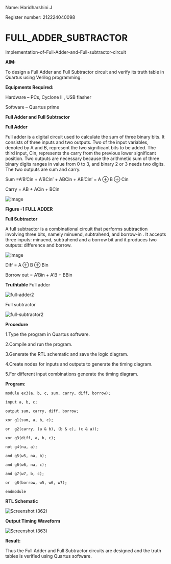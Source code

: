 Name: Haridharshini J

Register number: 212224040098

# FULL_ADDER_SUBTRACTOR

Implementation-of-Full-Adder-and-Full-subtractor-circuit

**AIM:**

To design a Full Adder and Full Subtractor circuit and verify its truth table in Quartus using Verilog programming.

**Equipments Required:**

Hardware – PCs, Cyclone II , USB flasher

Software – Quartus prime

**Full Adder and Full Subtractor**

**Full Adder**

Full adder is a digital circuit used to calculate the sum of three binary bits. It consists of three inputs and two outputs. Two of the input variables, denoted by A and B, represent the two significant bits to be added. The third input, Cin, represents the carry from the previous lower significant position. Two outputs are necessary because the arithmetic sum of three binary digits ranges in value from 0 to 3, and binary 2 or 3 needs two digits. The two outputs are sum and carry.

Sum =A’B’Cin + A’BCin’ + ABCin + AB’Cin’ = A ⊕ B ⊕ Cin 

Carry = AB + ACin + BCin

![image](https://github.com/naavaneetha/FULL_ADDER_SUBTRACTOR/assets/154305477/0f30ba51-5ffb-4198-845f-18e054f675e7)

**Figure -1 FULL ADDER**

**Full Subtractor**

A full subtractor is a combinational circuit that performs subtraction involving three bits, namely minuend, subtrahend, and borrow-in . It accepts three inputs: minuend, subtrahend and a borrow bit and it produces two outputs: difference and borrow.

![image](https://github.com/naavaneetha/FULL_ADDER_SUBTRACTOR/assets/154305477/02b24f51-ab51-4304-9ad6-7b81ffc1ead5)

Diff = A ⊕ B ⊕ Bin 

Borrow out = A'Bin + A'B + BBin

**Truthtable**
Full adder

![full-adder2](https://github.com/user-attachments/assets/f1b97b90-99c1-40fa-b822-952e78abf5b5)

Full subtractor

![full-subtractor2](https://github.com/user-attachments/assets/6b8be48d-26bf-4699-bd95-8ed1857adb8f)



**Procedure**

1.Type the program in Quartus software.

2.Compile and run the program.

3.Generate the RTL schematic and save the logic diagram.

4.Create nodes for inputs and outputs to generate the timing diagram.

5.For different input combinations generate the timing diagram.

**Program:**

    module ex3(a, b, c, sum, carry, diff, borrow);

    input a, b, c;
    
    output sum, carry, diff, borrow;
    
    xor g1(sum, a, b, c);  
    
    or  g2(carry, (a & b), (b & c), (c & a)); 
    
    xor g3(diff, a, b, c);   
    
    not g4(na, a);  
    
    and g5(w5, na, b); 
    
    and g6(w6, na, c); 
    
    and g7(w7, b, c);
    
    or  g8(borrow, w5, w6, w7);
    
    endmodule

**RTL Schematic**

![Screenshot (362)](https://github.com/user-attachments/assets/7044bb6c-ea13-46b4-8f47-6305a4a2f001)

**Output Timing Waveform**

![Screenshot (363)](https://github.com/user-attachments/assets/a1bfd5fa-9169-44ea-8e9b-223a5f2c9c0a)

**Result:**

Thus the Full Adder and Full Subtractor circuits are designed and the truth tables is verified using Quartus software.




